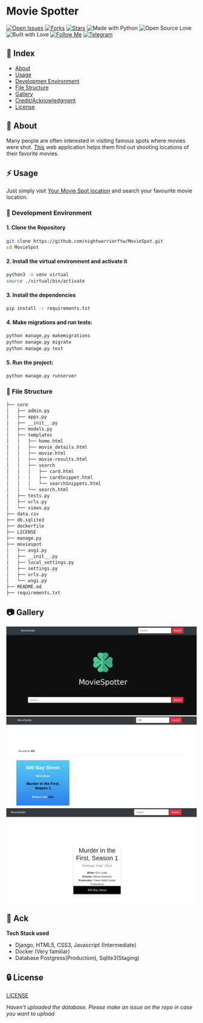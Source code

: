 # Movie Spotter

[![Open Issues](https://img.shields.io/github/issues/nightwarriorftw/MovieSpot?style=for-the-badge&logo=github)](https://github.com/nightwarriorftw/MovieSpot/issues) [![Forks](https://img.shields.io/github/forks/nightwarriorftw/MovieSpot?style=for-the-badge&logo=github)](https://github.com/nightwarriorftw/MovieSpot/network/members) [![Stars](https://img.shields.io/github/stars/nightwarriorftw/MovieSpot?style=for-the-badge&logo=reverbnation)](https://github.com/nightwarriorftw/MovieSpot/stargazers) ![Made with Python](https://img.shields.io/badge/Made%20with-Python-blueviolet?style=for-the-badge&logo=python) ![Open Source Love](https://img.shields.io/badge/Open%20Source-%E2%99%A5-red?style=for-the-badge&logo=open-source-initiative) ![Built with Love](https://img.shields.io/badge/Built%20With-%E2%99%A5-critical?style=for-the-badge&logo=ko-fi) [![Follow Me](https://img.shields.io/twitter/follow/nightwarriorftw?color=blue&label=Follow%20%40nightwarriorftw&logo=twitter&style=for-the-badge)](https://twitter.com/intent/follow?screen_name=nightwarriorftw) [![Telegram](https://img.shields.io/badge/Telegram-Chat-informational?style=for-the-badge&logo=telegram)](https://telegram.me/nightwarriorftw)

## :ledger: Index

- [About](#beginner-about)
- [Usage](#zap-usage)
- [Developmen Environment](#nut_and_bolt-development-environment)
- [File Structure](#file_folder-file-structure)
- [Gallery](#camera-gallery)
- [Credit/Acknowledgment](#star2-creditacknowledgment)
- [License](#lock-license)

## :beginner: About

Many people are often interested in visiting famous spots where movies were shot. [This](https://favmoviespot.herokuapp.com/) web application helps them find out shooting locations of their favorite 
movies.

## :zap: Usage
Just simply visit [Your Movie Spot location](https://favmoviespot.herokuapp.com/) and search your favourite movie location.

### :nut_and_bolt: Development Environment

#### 1. Clone the Repository

```Bash
git clone https://github.com/nightwarriorftw/MovieSpot.git
cd MovieSpot
```

#### 2. Install the virtual environment and activate it
```Bash
python3 -m venv virtual
source ./virtual/bin/activate
```

#### 3. Install the dependencies
```BASH
pip install -r requirements.txt
```

#### 4. Make migrations and run tests:

```BASH
python manage.py makemigrations
python manage.py migrate
python manage.py test
```

#### 5. Run the project:

```BASH
python manage.py runserver
```

### :file_folder: File Structure
```
├── core
│   ├── admin.py
│   ├── apps.py
│   ├── __init__.py
│   ├── models.py
│   ├── templates
│   │   ├── home.html
│   │   ├── movie_details.html
│   │   ├── movie.html
│   │   ├── movie-results.html
│   │   ├── search
│   │   │   ├── card.html
│   │   │   ├── cardSnippet.html
│   │   │   └── searchSnippets.html
│   │   └── search.html
│   ├── tests.py
│   ├── urls.py
│   └── views.py
├── data.csv
├── db.sqlite3
├── dockerfile
├── LICENSE
├── manage.py
├── moviespot
│   ├── asgi.py
│   ├── __init__.py
│   ├── local_settings.py
│   ├── settings.py
│   ├── urls.py
│   └── wsgi.py
├── README.md
├── requirements.txt
```

## :camera: Gallery

![Front page](./public/1.png)
![Search Results Page](./public/2.png)
![Details Page](./public/3.png)

## :star2: Ack
**Tech Stack used**

- Django, HTML5, CSS3, Javascript (Intermediate)
- Docker (Very familiar)
- Database Postgress(Production), Sqlite3(Staging)

## :lock: License

[LICENSE](/LICENSE)

*Haven't uploaded the database. Please make an issue on the repo in case you want to upload*
